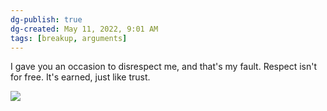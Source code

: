 ```yaml
---
dg-publish: true
dg-created: May 11, 2022, 9:01 AM
tags: [breakup, arguments]
---
```


I gave you an occasion to disrespect me, and that's my fault. Respect isn't for free. It's earned, just like trust.

![](https://i.imgur.com/hAVHRMZ.jpg)
